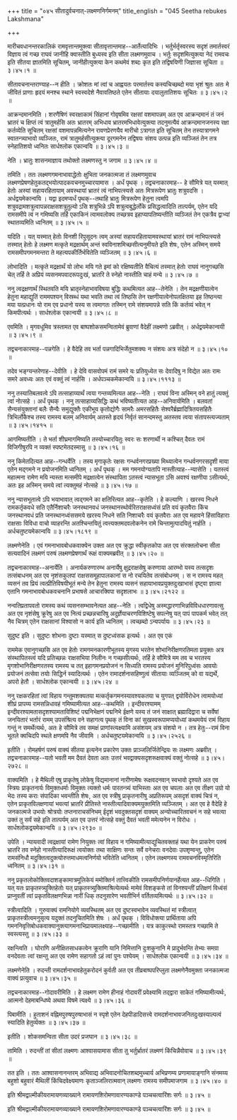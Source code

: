 +++
title = "०४५ सीतादुर्वचनात्-लक्ष्मणनिर्गमनम्"
title_english = "045 Seetha rebukes Lakshmana"

+++


मारीचवधानन्तरकालिकं रामवृत्तान्तमुक्त्वा
सीतावृत्तान्तमाह--आर्तेत्यादिभिः । भर्तुर्भर्तृस्वरस्य सदृशं तमार्तस्वरं
विज्ञाय त्वं गच्छ राघवं जानीहि क्वास्तीति बुध्यस्व इति सीता लक्ष्मणमुवाच
। भर्तुः सदृशमित्युक्त्या नेदं रामवचः इति सीतया ज्ञातमिति सूचितम्,
जानीहीत्युक्त्या केन कथमेवं शब्दः कृत इति तद्विषयिणी जिज्ञासा सूचिता  ॥ 
३।४५।१  ॥   

  

सीतावचनान्तराण्याह--न हीति । क्रोशतः मां त्वां च आह्वयतः परमार्तस्य
कस्यचिच्छब्दो मया भृशं श्रुतः अतः मे जीवितं प्राणाः हृदयं मनश्च स्थाने
स्वस्वदेशे नैवावतिष्ठते एतेन सीतायाः दयालुतातिशयः सूचितः  ॥  ३।४५।२  ॥   

  

आक्रन्दमानमिति । शरणैषिणं स्वरक्षाकामं सिंहानां गोवृषमिव रक्षसां
वशमापन्नम् अत एव आक्रन्दमानं तं जनं भ्रातरं च क्षिप्तं त्वं त्रातुमर्हसि
अतः भ्रातरम् अभिधाव भ्रातरमभिधावेत्युक्त्या तदनुमत्यैवं आक्रन्दमानजनस्य
रक्षा कर्तव्येति सूचितम् रक्षसां वशमापन्नमित्यनेन रावणप्रेरणयैव मारीचो
ऽत्रागत इति सूचितम् तेन तस्यात्रागमने स्वातन्त्र्याभावो व्यञ्जितः, रामं
त्रातुमर्हसीत्युक्त्या दूरगमनेन तद्विषयः संशय उत्पन्न इति व्यञ्जितं तेन
तत्र स्नेहातिशयो ध्वनितः सार्धश्लोक एकान्वयि  ॥  ३।४५।३  ॥   

  

नेति । भ्रातुः शासनमाज्ञाय तथोक्तो लक्ष्मणस्तु न जगाम  ॥  ३।४५।४  ॥   

  

तमिति । ततः लक्ष्मणगमनाभावाद्धेतोः क्षुभिता जनकात्मजा तं लक्ष्मणमुवाच
लक्ष्मणप्रेषणहेतुकतद्भयोत्पादकवचनमुच्चारयामास । अर्धं पृथक् ।
तद्वचनाकारमाह-- हे सौमित्रे यत् यस्मात् हेतोः अस्यां सहायरहितायाम्
अवस्थायां भ्रातरं त्वं नाभिपत्स्यसे अतः मित्ररूपेण भ्रातुः शत्रुवदसि ।
अर्धद्वयमेकान्वयि । यद्वा इदमप्यर्धं पृथक्--तथाहि भ्रातुः मित्ररूपेण
हेतुना त्वमपि शत्रुवद्रामशत्रुत्वापन्नराक्षसशत्रुतुल्यो ऽसि शत्रुभिन्ने
ऽपि शत्रुत्वबुद्धेर्लोके प्रसिद्धत्वादिति तात्पर्यम्, एतेन यदि रामसमीपे
त्वं न गमिष्यसि तर्हि एकाकिनं त्वामवलोक्य तच्छत्रव इहाप्यापतिष्यन्तीति
व्यञ्जितं तेन एकत्रैव द्वाभ्यां स्थातव्यमिति ध्वनितम्  ॥  ३।४५।५  ॥   

  

यदिति । यत् यस्मात् हेतोः विनशी रिपुसूदनः त्वम् अस्यां
सहायरहितायामवस्थायां भ्रातरं रामं नाभिपत्स्यसे तस्मात् हेतोः हे लक्ष्मण
मत्कृते मद्रक्षार्थम् अन्तं स्वविनाशमिच्छसीत्यनुमीयते इति शेषः, एतेन
अस्मिन् समये रामसमीपगमनमन्तरा ते महत्यपकीर्तिर्भवितेति व्यञ्जितम्  ॥ 
३।४५।६  ॥   

  

लोभादिति । मत्कृते मद्रक्षार्थं यो लोभः मयि गते इमां को रक्षिष्यतीति
वैचित्यं तस्मात् हेतोः राघवं नानुगच्छसि चेत् तर्हि ते अप्रियं
व्यसनमपवादरूपदुःखं, भ्रातरि ते स्नेहो नास्तीति चाहं मन्ये  ॥  ३।४५।७  ॥   

  

ननु त्वद्रक्षणार्थं स्थितवति मयि भ्रातृस्नेहाभावविषया बुद्धिः कथमित्यत
आह--तेनेति । तेन मद्रक्षणीयात्वेन हेतुना महाद्युतिं राममपश्यन् विस्रब्धं
यथा भवति तथा त्वं तिष्ठसि तेन रक्षणीयात्वेनोपलक्षितया इह तिष्ठन्त्या मया
यत्प्रधानः यो राम एव प्रधानो यस्य स त्वमागतः तस्मिन् रामे संशयमापन्ने
सति किं कर्तव्यं भवेत् न किमपीत्यर्थः । सार्धश्लोक एकान्वयी  ॥  ३।४५।८
 ॥   

  

एवमिति । मृगवधूमिव त्रस्तामत एव बाष्पशोकसमन्वितामेवं ब्रुवाणां वैदेहीं
लक्ष्मणो ऽब्रवीत् । अर्धद्वयमेकान्वयी  ॥  ३।४५।९  ॥   

  

तद्वचनाकारमाह--पन्नगेति । हे वैदेहि तव भर्ता पन्नगादिभिर्जेतुमशक्यः न
संशयः अत्र संदेहो न  ॥  ३।४५।१०  ॥   

  

तदेव भङ्ग्यन्तरेणाह--देवीति । हे देवि वासवोपमं रामं समरे यः प्रतियुध्येत
सः देवादिषु न विद्येत अतः रामः समरे अवध्यः अतः एवं वक्तुं त्वं नार्हसि ।
अर्धपञ्चकमेकान्वयि  ॥  ३।४५।१११३  ॥   

  

ननु तस्यातिबलवत्वे ऽपि तत्साहाय्यार्थं त्वया गन्तव्यमित्यत आह--नेति ।
राघवं विना अस्मिन् वने हातुं त्यक्तुं त्वां नोत्सहे । अर्धं पृथक् । ननु
तत्साहाय्यसिद्धिः कथं भविष्यतीत्यत आह--अनिवार्यमिति । बलवतां
सैन्यसंयुक्तानां बलैः सैन्यैः समुद्युक्तैः एकीभूय कृतोद्योगैः सामरैः
अमरसहितैः सेश्वरैर्ब्रह्मादित्रितयसहितैः त्रिभिर्लोकैश्च तस्य रामस्य
बलम् अनिवार्यम् अतस्ते हृदयं निर्वृतं सानन्दमस्तु अतस्तव त्वया
संतापस्त्यज्यताम्  ॥  ३।४५।१४१५  ॥   

  

आगमिष्यतीति । ते भर्ता शीघ्रमागमिष्यति तस्योच्चारयितुः स्वरः सः शरणार्थी
न कश्चित् दैवतः रामं विजिगीषुरपि न व्यक्तं स्पष्टमेतदस्मासु  ॥  ३।४५।१६
 ॥   

  

ननु किमेतदित्यत आह--गन्धर्वेति । तस्य मृगाकृतेः रक्षसः गन्धर्वनगरप्रख्या
मिथ्यात्वेन गन्धर्वनगरसदृशी माया एतेन मद्गमने न प्रयोजनमिति ध्वनितम् ।
अर्धं पृथक् । मम गमनयोग्यतापि नास्तीत्याह--न्यासेति । यतस्त्वं महात्मना
रामेण मयि न्यस्ता मत्समीपे मद्रक्षात्वेन संस्थापिता ऽतस्त्वं न्यासभूता
ऽसि अवश्यं रक्षणीया ऽसीत्यर्थः, अतः इह अस्मिन् समये त्वां त्यक्तुमहं
नोत्सहे  ॥  ३।४५।१७  ॥   

  

ननु न्यासभूतात्वे ऽपि भयाभावात् त्वद्गमने का क्षतिरित्यत आह--कृतेति । हे
कल्याणि । खरस्य निधने रामकर्तृकवधे सति एतैर्निशाचरैः जनस्थानवधं
जनस्थानस्थोर्वरितराक्षसध्वंसं प्रति वयं कृतवैराः किंच जनस्थानवधं प्रति
जनस्थानध्वंससमये खरस्य निधने सति निशाचरैः वयं कृतवैराः अत एव महावने
हिंसाविहाराः राक्षसाः विविधा वाचो व्याहरन्ति अतश्चिन्तयितुं
त्वत्त्यक्तमदवलोकनेन रामे चिन्तामुत्पादयितुं नार्हति ।
अर्धचतुष्टयमेकान्वयि  ॥  ३।४५।१८१९  ॥   

  

लक्ष्मणेनेति । एवं गमनाभावबोधकवाक्येन उक्ता अत एव क्रुद्धा स्वीकृतकोपा
अत एव संरक्तलोचना सीता सत्यवादिनं लक्ष्मणं परुषं लक्ष्मणप्रेषणार्थं
रूक्षं वाक्यमब्रवीत्  ॥  ३।४५।२०  ॥   

  

तद्वचनाकारमाह--अनार्येति । अनार्यकरुणारम्भ अनार्येषु क्षुद्रराक्षसेषु
करुणाया आरम्भो यस्य तत्सदृशः तत्संबाधनम् अत एव नृशंसकुलपां
राक्षससमूहापालकानां स नो रचयितेव तत्संबोधनम् । स न रामस्य महत् व्यसनं तव
प्रियं त्वत्प्रीतिविषयीभूतं मन्ये तेन हेतुना रामस्य व्यसनं
सहायाभावप्रयुक्तदुःखाभासं दृष्ट्वा ज्ञात्वा एतानि गमनाभावबोधकवचनानि
प्रभाषसे आचारक्विपा सदृशलाभः  ॥  ३।४५।२१२२  ॥   

  

नन्वतिप्रतापवतो रामस्य कथं व्यसनसम्भावनेत्यत आह--नेति । त्वद्विधेषु
अस्मद्धारणाभिन्नविविधधारणावत्सु अत एव नृशंसेषु क्रूरेषु अत एव नित्यं
प्रच्छन्नचारिषु अदुर्ज्ञेयाचरणविशिष्टेषु सपत्नेषु यत् पापं पापकर्म भवेत्
तत् नैव चित्रम् एतेन राक्षसानां विश्वासो न कार्य इति ध्वनितम् ।
त्वच्छब्दो ऽन्यपर्यायः  ॥  ३।४५।२३  ॥   

  

सुदुष्ट इति । सुदुष्टः शोभनाः दुष्टाः यस्मात् स दुष्टध्वंसक इत्यर्थः ।
अत एव एकं  

राममेक एवानुगच्छसि अत एव हेतोः रामगमनकारणीभूतस्य मृगस्य भरतेन
शोभानिरीक्षणरतिमता प्रयुक्तः अत्र संस्थापितस्त्वं यदि प्रतिच्छन्नः
राक्षसभिया निलीनः न गच्छसीत्यर्थः, तर्हि हे सौमित्रे मम तव च भरतस्य
मृगशोभानिरीक्षणरतस्य रामस्य च तत् इहागमनप्रयोजनं न सिध्यति रामस्य
प्रयोजनं मुनिरिपुध्वंसः आवयोः प्रयोजनं तत्सेवा तयोः सिद्धिर्न
स्यादित्यर्थः । एतेन रामादर्शनासहिष्णुत्वं सीतायाः व्यञ्जितम् को वा
यद्यर्थे, अपरो हेतौ । सार्धश्लोक एकान्वयी  ॥  ३।४५।२४  ॥   

  

ननु रक्षकरहितां त्वां विहाय गन्तुमशक्यतया मत्कर्तृकगमनस्यावश्यकतया च
युगपत् द्वयोर्विरोधेन त्वामयोध्यां शीघ्रं प्रापय्य रामसन्निधावहं
गमिष्यामीत्यत आह--कथमिति । इन्दीवरश्यामम्
इन्दीवरश्यामतासदृशश्यामताविशिष्टं पद्मनिभेक्षणं पद्मनिभे ईक्षणे यस्य तं
जनं साक्षात् ब्रह्मादिद्वारा च सर्वेषां जनयितारं भर्तारं रामम्
उपसंश्रित्य वने सहागत्य पृथक् तं विना कां सुखस्वरूपामप्ययोध्यां कथमयेयं
रामं विहाय गन्तुं न समर्थेत्यर्थः, अतः हे सौमित्रे तव समक्षं
प्राणांस्त्यक्ष्यामि असंशयम् अत्र संशयो न । तत्र हेतुः--रामं विना भूतले
क्वचिदपि स्थले क्षणमपि नैव जीवामि । अर्धचतुष्टयमेकान्वयि  ॥  ३।४५।२५२६
 ॥   

  

इतीति । रोमहर्षणं परुषं वाक्यं सीतया इत्यनेन प्रकारेण उक्तः
प्राञ्जलिर्जितेन्द्रियः सः लक्ष्मणः अब्रवीत् । तद्वचनाकारमाह--यतो भवती
मम दैवतं देवता अतः उत्तरं भवद्वाक्यसदृशरूक्षवाक्यं वक्तुं नोत्सहे  ॥ 
३।४५।२७२८  ॥   

  

वाक्यमिति । हे मैथिली एषु प्राकृतेषु लोकेषु विद्यमानानां नारीणामेषः
रूक्षवदनवान् स्वभावो दृश्यते अत एव स्त्रियः प्राकृतनार्यः विमुक्तधर्माः
विमुक्तः त्यक्तो धर्मः पारतन्त्र्यं याभिस्ताः अत एव चपलाः अत एव तीक्ष्ण
उग्रो यो भेदः तस्य कराः संपादिका भवन्तीति शेषः, अत एव स्त्रीषु
प्राकृतनारीषु अप्रतिरूपम् असदृशं वाक्यं चित्रं न, एतेन
प्राकृतविलक्षणायां भवत्यां भ्रातरि प्रीतिस्ते
नास्तीत्यादिवाक्यमयुक्तमिति व्यञ्जितम् । अत एव हे वैदेहि हे जनकात्मजे
उभयोः श्रोत्रयोः तप्तनाराचसंनिभम् ईदृशं भवदुक्तसदृशं वाक्यम्
अन्योच्चारितवचनं न सहे भवत्या उक्तं तु सर्वं सहे इति तात्पर्यम् अत एव
उत्तरं नोत्सहे वक्तुं दैवतं भवती ममेत्यनेन न विरोधः ।
सार्धश्लोकद्वयमेकान्वयि  ॥  ३।४५।२९३०  ॥   

  

उपेति । न्यायवादी त्वद्रक्षायां रामेण नियुक्तः त्वां विहाय न
गमिष्यामीत्याद्युचितवक्ताहं यथा येन प्राकरेण परुषं भ्रातरि तव स्नेहो
नास्तीत्यादिरूक्षं त्वयोक्तः तथा साक्षिणः सन्तः सर्वे वनेचराः वनदेवाः
उपशृण्वन्तु, एतेन रामसंनिधौ मदुक्तित्वदुक्त्योरुत्तमाधमत्वनिर्णयो
भवितेति ध्वनितम् । एतेन लक्ष्मणस्य रामवचनविस्मृतिरिति ध्वनितम्  ॥ 
३।४५।३१  ॥   

  

ननु प्रकृतलोकोक्तिवदाशङ्कामात्रमूलिकेयं ममोक्तिर्न तात्त्विकीति
रामसमीपनिर्णयानर्हेत्यत आह--धिगिति । यत् यतः प्राकृतस्त्र्युक्तिहेतोः
यत् प्राकृतस्त्र्युक्तिमाश्रित्येत्यर्थः मामेवं विशङ्कसे तां विनश्यन्तीं
प्रतिक्षणं विध्वंसं प्राप्नुवतीं त्वां प्रकृतविलक्षणभिन्ना नारीं धिक्
तदनुसारेण भवतीभिर्न वर्तितव्यमित्यर्थः  ॥  ३।४५।३२  ॥   

  

स्त्रीत्वादिति । गुरुवाक्यं रामनियोगे व्यवस्थितम् अत एव दुष्टस्वभावेन
व्यवस्थितं मां स्त्रीत्वात् प्राकृतस्त्रीत्वमनुसृत्य यदुक्तं तदनुचितमिति
शेषः । अर्धं पृथक् । विविधोक्त्या प्रार्थिताया अपि
गमननिवृत्तिबोधकवाक्यानुक्त्यागमनाभिप्रायमालक्ष्याह--गच्छामीति । यत्र
काकुत्स्थो रामस्तत्र गच्छामि ते स्वस्त्यस्तु  ॥  ३।४५।३३  ॥   

  

रक्षन्त्विति । घोराणि अनीक्षितसाधकत्वेन क्रूराणि यानि निमित्तानि
दुःशकुनानि मे प्रादुर्भवन्ति तेभ्यः समग्रा वनदेवताः त्वां रक्षन्तु अत एव
रामेण सहागतो ऽहं त्वां पुनः पश्येयम् । सार्धश्लोक एकान्वयी  ॥  ३।४५।३४
 ॥   

  

लक्ष्मणेनेति । रुदन्ती रामदर्शनाभावहेतुकरोदनं कुर्वती अत एव
तीव्रबाष्पपरिप्लुता लक्ष्मणेनैवमुक्ता जनकात्मजा वाक्यं प्रत्युवाच  ॥ 
३।४५।३५  ॥   

  

तद्वचनाकारमाह--गोदावरीमिति । हे लक्ष्मण रामेण हीनाहं गोदावरीं
प्रवेक्ष्यामि तद्द्वारा साकेतं गमिष्यामीत्यर्थः, आत्मनो देहमाबन्धिष्ये
अथवा विषमे त्यक्ष्ये  ॥  ३।४५।३६  ॥   

  

पिबामीति । हुताशनं वह्निमपुरुषपुरुषाभासं न स्पृशे एतेन देहपीडादिसत्त्वे
रामदर्शनाभावजनितदुःखस्याल्पत्वं स्यादिति हेतुर्व्यक्तः  ॥  ३।४५।३७  ॥   

  

इतीति । शोकसमन्विता सीता उदरं प्रजघान  ॥  ३।४५।३८  ॥   

  

तामिति । रुदन्तीं तां सीतां लक्ष्मणः आश्वासयामास सीता तु भर्तुर्भ्रातरं
लक्ष्मणं किंचिन्नैवोवाच  ॥  ३।४५।३९  ॥   

  

तत इति । ततः आश्वासनानन्तरम् अभिवाद्य अभिवादनोचितशब्दमुच्चार्य
अभिप्रणम्य प्रणामायाङ्गानि संनमय्य बहुशो बहुवारं मैथिलीं
किंचिदवेक्ष्यमाणः कृताञ्जलिरात्मवान् लक्ष्मणः रामस्य समीपमाजगाम  ॥ 
३।४५।४०  ॥   

  

इति श्रीमद्वाल्मीकीयरामायणव्याख्याने रामायणशिरोमणावारण्यकाण्डे
पञ्चचत्वारिंशः सर्गः  ॥  ३।४५  ॥   

  

इति श्रीमद्वाल्मीकीयरामायणव्याख्याने रामायणशिरोमणावारण्यकाण्डे
पञ्चचत्वारिंशः सर्गः  ॥  ३।४५  ॥   

  


